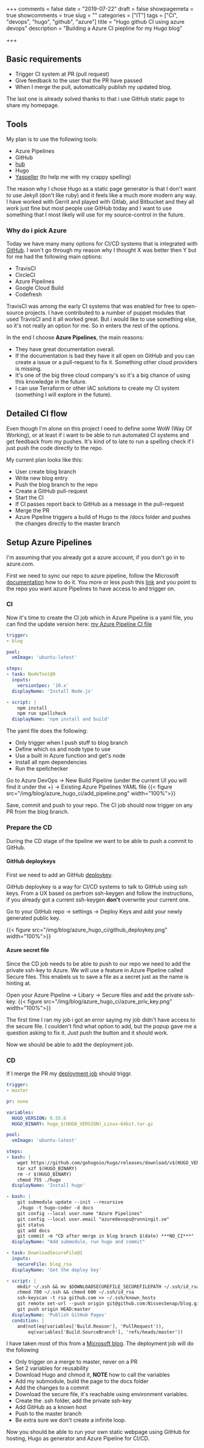 +++
comments = false
date = "2019-07-22"
draft = false
showpagemeta = true
showcomments = true
slug = ""
categories = ["IT"]
tags = ["CI", "devops", "hugo", "github", "azure"]
title = "Hugo github CI using azure devops"
description = "Building a Azure CI piepline for my Hugo blog"

+++

## Basic requirements

* Trigger CI system at PR (pull request)
* Give feedback to the user that the PR have passed
* When I merge the pull, automatically publish my updated blog.

The last one is already solved thanks to that i use GitHub static page to share my homepage.

## Tools

My plan is to use the following tools:

* Azure Pipelines
* GitHub
* [hub][hub_link]
* Hugo
* [Yaspeller][yaspeller_git] (to help me with my crappy spelling)

The reason why I chose Hugo as a static page generator is that I don't want to use Jekyll (don't like ruby) and it feels like a much more modern any way.
I have worked with Gerrit and played with Gitlab, and Bitbucket and they all work just fine but most people use GitHub today and I want to use something that I most likely will use for my source-control in the future.

### Why do i pick Azure

Today we have many many options for CI/CD systems that is integrated with [GitHub][github_ci].
I won't go through my reason why I thought X was better then Y but for me had the following main options:

* TravisCI
* CircleCI
* Azure Pipelines
* Google Cloud Build
* Codefresh

TravisCI was among the early CI systems that was enabled for free to open-source projects. I have contributed to a number of puppet modules that used TravisCI and it all worked great.
But i would like to use something else, so it's not really an option for me.
So in enters the rest of the options.

In the end I choose **Azure Pipelines**, the main reasons:

* They have great documentation overall.
* If the documentation is bad they have it all open on GitHub and you can create a issue or a pull-request to fix it. Something other cloud providers is missing.
* It's one of the big three cloud company's so it's a big chance of using this knowledge in the future.
* I can use Terraform or other IAC solutions to create my CI system (something I will explore in the future).

## Detailed CI flow

Even though I'm alone on this project I need to define some WoW (Way Of Working), or at least if i want to be able to run automated CI systems and get feedback from my pushes. It's kind of to late to run a spelling check if I just push the code directly to the repo.

My current plan looks like this:

* User create blog branch
* Write new blog entry
* Push the blog branch to the repo
* Create a GitHub pull-request
* Start the CI
* If CI passes report back to GitHub as a message in the pull-request
* Merge the PR
* Azure Pipeline triggers a build of Hugo to the /docs folder and pushes the changes directly to the master branch

## Setup Azure Pipelines

I'm assuming that you already got a azure account, if you don't go in to azure.com.

First we need to sync our repo to azure pipeline, follow the Microsoft [documentation][sync_azure_github] how to do it.
You more or less push this [link][github_azure_app] and you point to the repo you want azure Pipelines to have access to and trigger on.

### CI

Now it's time to create the CI job which in Azure Pipeline is a yaml file, you can find the update version here: [my Azure Pipeline CI file][azure_pipeline_ci]

```yaml
trigger:
- blog

pool:
  vmImage: 'ubuntu-latest'

steps:
- task: NodeTool@0
  inputs:
    versionSpec: '10.x'
  displayName: 'Install Node.js'

- script: |
    npm install
    npm run spellcheck
  displayName: 'npm install and build'
```

The yaml file does the following:

* Only trigger when I push stuff to blog branch
* Define which os and node type to use
* Use a built in Azure function and get's node
* Install all npm dependencies
* Run the spellchecker

Go to Azure DevOps -> New Build Pipeline (under the current UI you will find it under the +) -> Existing Azure Pipelines YAML file
{{< figure src="/img/blog/azure_hugo_ci/add_pipeline.png" width="100%">}}

Save, commit and push to your repo.
The CI job should now trigger on any PR from the blog branch.

### Prepare the CD

During the CD stage of the tipeline we want to be able to push a commit to GitHub.

#### GitHub deploykeys

First we need to add an GitHub [deploykey][github_deploykeys].

GitHub deploykey is a way for CI/CD systems to talk to GitHub using ssh keys. From a UX based os perfrom ssh-keygen and follow the instructions, if you already got a current ssh-keygen **don't** overwrite your current one.

Go to your GitHub repo -> settings -> Deploy Keys and add your newly generated public key.

{{< figure src="/img/blog/azure_hugo_ci/github_deploykey.png" width="100%">}}

#### Azure secret file

Since the CD job needs to be able to push to our repo we need to add the private ssh-key to Azure. We will use a feature in Azure Pipeline called Secure files. This enabels us to save a file as a secret just as the name is hinting at.

Open your Azure Pipeline -> Libary -> Secure files and add the private ssh-key.
{{< figure src="/img/blog/azure_hugo_ci/azure_priv_key.png" width="100%">}}

The first time I ran my job i got an error saying my job didn't have access to the secure file.
I coulden't find what option to add, but the popup gave me a question asking to fix it. Just push the button and it should work.

Now we should be able to add the deployment job.

### CD

If I merge the PR my [deployment job][azure_pipeline_cd] should triggr.

```yaml
trigger:
- master

pr: none

variables:
  HUGO_VERSION: 0.55.6
  HUGO_BINARY: hugo_$(HUGO_VERSION)_Linux-64bit.tar.gz

pool:
  vmImage: 'ubuntu-latest'

steps:
- bash: |
    wget https://github.com/gohugoio/hugo/releases/download/v$(HUGO_VERSION)/$(HUGO_BINARY)
    tar xzf $(HUGO_BINARY)
    rm -r $(HUGO_BINARY)
    chmod 755 ./hugo
  displayName: 'Install hugo'

- bash: |
    git submodule update --init --recursive
    ./hugo -t hugo-coder -d docs
    git config --local user.name "Azure Pipelines"
    git config --local user.email "azuredevops@runningit.se"
    git status
    git add docs
    git commit -m "CD after merge in blog branch $(date) ***NO_CI***"
  displayName: "Add submodule, run hugo and commit"

- task: DownloadSecureFile@1
  inputs:
    secureFile: blog_rsa
  displayName: 'Get the deploy key'

- script: |
    mkdir ~/.ssh && mv $DOWNLOADSECUREFILE_SECUREFILEPATH ~/.ssh/id_rsa
    chmod 700 ~/.ssh && chmod 600 ~/.ssh/id_rsa
    ssh-keyscan -t rsa github.com >> ~/.ssh/known_hosts
    git remote set-url --push origin git@github.com:NissesSenap/blog.git
    git push origin HEAD:master
  displayName: 'Publish GitHub Pages'
  condition: |
    and(not(eq(variables['Build.Reason'], 'PullRequest')),
        eq(variables['Build.SourceBranch'], 'refs/heads/master'))

```

I have taken most of this from a [Microsoft blog][azure_git_push].
The deployment job will do the following

* Only trigger on a merge to master, never on a PR
* Set 2 variables for reusability
* Download Hugo and chmod it, **NOTE** how to call the variables
* Add my submodule, build the page to the docs folder
* Add the changes to a commit
* Download the secure file, it's reachable using environment variables.
* Create the .ssh folder, add the private ssh-key
* Add GitHub as a known host
* Push to the master branch
* Be extra sure we don't create a infinite loop.

Now you should be able to run your own static webpage using GitHub for hosting, Hugo as generator and Azure Pipeline for CI/CD.

[hub_link]: https://github.com/github/hub
[github_ci]: https://github.com/marketplace/category/continuous-integration
[yaspeller_git]: https://github.com/hcodes/yaspeller
[sync_azure_github]: https://docs.microsoft.com/en-us/azure/devops/pipelines/repos/github?view=azure-devops&tabs=yaml#where-to-install-the-github-app
[github_azure_app]: https://github.com/apps/azure-pipelines
[azure_git_push]: https://cloudblogs.microsoft.com/opensource/2019/04/05/publishing-github-pages-from-azure-pipelines/
[github_deploykeys]: https://developer.github.com/v3/guides/managing-deploy-keys/#deploy-keys
[azure_pipeline_ci]: https://github.com/NissesSenap/blog/blob/master/azure-pipelines.yml
[azure_pipeline_cd]: https://github.com/NissesSenap/blog/blob/master/azure-pipelines-1.yml
